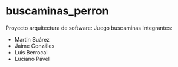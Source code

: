 # buscaminas_perron
Proyecto arquitectura de software: Juego buscaminas
Integrantes:
- Martin Suárez
- Jaime Gonzáles
- Luis Berrocal
- Luciano Pável

